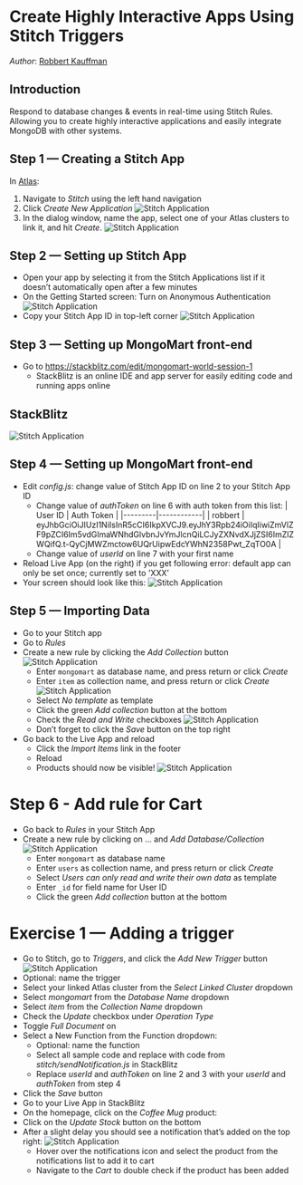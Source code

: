 # Create Highly Interactive Apps Using Stitch Triggers
*Author*: [Robbert Kauffman](mailto:robbert.kauffman@mongodb.com)

## Introduction

Respond to database changes & events in real-time using Stitch Rules. Allowing you to create 
highly interactive applications and easily integrate MongoDB with other systems.

## Step 1 — Creating a Stitch App

In [Atlas](https://cloud.mongodb.com):
1. Navigate to *Stitch* using the left hand navigation
2. Click *Create New Application*
![Stitch Application](images/step1a.png "Atlas interface — Stitch")
3. In the dialog window, name the app, select one of your Atlas clusters to link it, and hit 
*Create*.
![Stitch Application](images/step1b.png "Atlas interface — Create Stitch App")

## Step 2 — Setting up Stitch App

- Open your app by selecting it from the Stitch Applications list if it doesn’t automatically 
  open after a few minutes
- On the Getting Started screen: Turn on Anonymous Authentication 
![Stitch Application](images/step2a.png "Stitch — Anonymous Authentication toggle")
- Copy your Stitch App ID in top-left corner
![Stitch Application](images/step2b.png "Stitch — Stitch App ID")

## Step 3 — Setting up MongoMart front-end

- Go to https://stackblitz.com/edit/mongomart-world-session-1
  - StackBlitz is an online IDE and app server for easily editing code and running apps online

## StackBlitz

![Stitch Application](images/stackblitz.png "StackBlitz interface")

## Step 4 — Setting up MongoMart front-end

- Edit *config.js*: change value of Stitch App ID on line 2 to your Stitch App ID
  - Change value of *authToken* on line 6 with auth token from this list:
  | User ID | Auth Token |
  |---------|------------|
  | robbert | eyJhbGciOiJIUzI1NiIsInR5cCI6IkpXVCJ9.eyJhY3Rpb24iOiIqIiwiZmVlZF9pZCI6Im5vdGlmaWNhdGlvbnJvYmJlcnQiLCJyZXNvdXJjZSI6ImZlZWQifQ.t-QyCjMWZmctow6UQrUipwEdcYWhN2358Pwt_ZqTO0A |
  - Change value of *userId* on line 7 with your first name
- Reload Live App (on the right) if you get following error: default app can only be set once; currently set to 'XXX’
- Your screen should look like this:
![Stitch Application](images/step4b.png "MongoMart — Stitch Rules errors")

## Step 5 — Importing Data

- Go to your Stitch app
- Go to *Rules*
- Create a new rule by clicking the *Add Collection* button
![Stitch Application](images/step5a.png "Stitch — Add Database/Collection")
  - Enter `mongomart` as database name, and press return or click *Create*
  - Enter `item` as collection name, and press return or click *Create*
  ![Stitch Application](images/step5b.png "Stitch — Create collection")
  - Select *No template* as template
  - Click the green *Add collection* button at the bottom
  - Check the *Read and Write* checkboxes
  ![Stitch Application](images/step5c.png "Stitch — Enable read & write permissions")
  - Don’t forget to click the *Save* button on the top right
- Go back to the Live App and reload
  - Click the *Import Items* link in the footer
  - Reload
  - Products should now be visible!
  ![Stitch Application](images/step5d.png "MongoMart — Products visible")

# Step 6 - Add rule for Cart

- Go back to *Rules* in your Stitch App
- Create a new rule by clicking on … and *Add Database/Collection*
![Stitch Application](images/step6.png "MongoMart — Add Database/Collection")
  - Enter `mongomart` as database name
  - Enter `users` as collection name, and press return or click *Create*
  - Select *Users can only read and write their own data* as template
  - Enter `_id` for field name for User ID
  - Click the green *Add collection* button at the bottom

# Exercise 1 — Adding a trigger

- Go to Stitch, go to *Triggers*, and click the *Add New Trigger* button
![Stitch Application](images/exercise1a.png "Stitch — Add New Trigger")
- Optional: name the trigger
- Select your linked Atlas cluster from the *Select Linked Cluster* dropdown
- Select *mongomart* from the *Database Name* dropdown
- Select *item* from the *Collection Name* dropdown
- Check the *Update* checkbox under *Operation Type*
- Toggle *Full Document* on
- Select a New Function from the Function dropdown:
  - Optional: name the function
  - Select all sample code and replace with code from *stitch/sendNotification.js* in StackBlitz
  - Replace *userId* and *authToken* on line 2 and 3 with your *userId* and *authToken* from step 4
- Click the *Save* button
- Go to your Live App in StackBlitz
- On the homepage, click on the *Coffee Mug* product:
- Click on the *Update Stock* button on the bottom
- After a slight delay you should see a notification that’s added on the top right:
![Stitch Application](images/exercise1b.png "Stitch — Notifications")
  - Hover over the notifications icon and select the product from the notifications list to add it to cart
  - Navigate to the *Cart* to double check if the product has been added